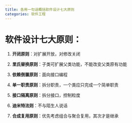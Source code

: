```yaml
---
title: 各用一句话概括软件设计七大原则
categories: 软件工程
---
```


# 软件设计七大原则：

1. **开闭原则**：对扩展开放，对修改关闭

2. **里氏替换原则**：子类可扩展父类功能，不能改变父类原有功能

3. **依赖倒置原则**：面向接口编程

4. **单一职责原则**：拆分职责，一个类应只完成一个简单职责

5. **接口隔离原则**：拆分接口，控制粒度

6. **迪米特法则**：不与陌生人说话

7. **合成复用原则**：优先考虑组合与聚合复用，其次才是继承